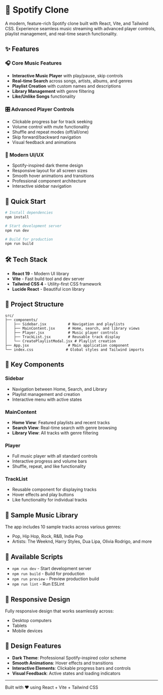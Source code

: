 # 🎵 Spotify Clone

A modern, feature-rich Spotify clone built with React, Vite, and Tailwind CSS. Experience seamless music streaming with advanced player controls, playlist management, and real-time search functionality.

## ✨ Features

### 🎧 Core Music Features
- **Interactive Music Player** with play/pause, skip controls
- **Real-time Search** across songs, artists, albums, and genres
- **Playlist Creation** with custom names and descriptions
- **Library Management** with genre filtering
- **Like/Unlike Songs** functionality

### 🎛️ Advanced Player Controls
- Clickable progress bar for track seeking
- Volume control with mute functionality
- Shuffle and repeat modes (off/all/one)
- Skip forward/backward navigation
- Visual feedback and animations

### 🎨 Modern UI/UX
- Spotify-inspired dark theme design
- Responsive layout for all screen sizes
- Smooth hover animations and transitions
- Professional component architecture
- Interactive sidebar navigation

## 🚀 Quick Start

```bash
# Install dependencies
npm install

# Start development server
npm run dev

# Build for production
npm run build
```

## 🛠️ Tech Stack

- **React 19** - Modern UI library
- **Vite** - Fast build tool and dev server
- **Tailwind CSS 4** - Utility-first CSS framework
- **Lucide React** - Beautiful icon library

## 📁 Project Structure

```
src/
├── components/
│   ├── Sidebar.jsx          # Navigation and playlists
│   ├── MainContent.jsx      # Home, search, and library views
│   ├── Player.jsx           # Music player controls
│   ├── TrackList.jsx        # Reusable track display
│   └── CreatePlaylistModal.jsx # Playlist creation
├── App.jsx                  # Main application component
└── index.css               # Global styles and Tailwind imports
```

## 🎯 Key Components

### Sidebar
- Navigation between Home, Search, and Library
- Playlist management and creation
- Interactive menu with active states

### MainContent
- **Home View**: Featured playlists and recent tracks
- **Search View**: Real-time search with genre browsing
- **Library View**: All tracks with genre filtering

### Player
- Full music player with all standard controls
- Interactive progress and volume bars
- Shuffle, repeat, and like functionality

### TrackList
- Reusable component for displaying tracks
- Hover effects and play buttons
- Like functionality for individual tracks

## 🎵 Sample Music Library

The app includes 10 sample tracks across various genres:
- Pop, Hip Hop, Rock, R&B, Indie Pop
- Artists: The Weeknd, Harry Styles, Dua Lipa, Olivia Rodrigo, and more

## 🔧 Available Scripts

- `npm run dev` - Start development server
- `npm run build` - Build for production
- `npm run preview` - Preview production build
- `npm run lint` - Run ESLint

## 📱 Responsive Design

Fully responsive design that works seamlessly across:
- Desktop computers
- Tablets
- Mobile devices

## 🎨 Design Features

- **Dark Theme**: Professional Spotify-inspired color scheme
- **Smooth Animations**: Hover effects and transitions
- **Interactive Elements**: Clickable progress bars and controls
- **Visual Feedback**: Active states and loading indicators

---

Built with ❤️ using React + Vite + Tailwind CSS

